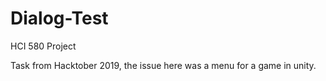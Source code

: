 # Dialog-Test
HCI 580 Project

Task from Hacktober 2019, the issue here was a menu for a game in unity. 
